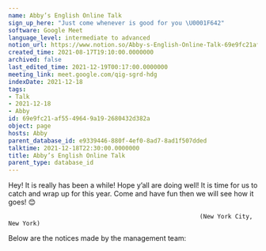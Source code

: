 ```yaml
---
name: Abby’s English Online Talk
sign_up_here: "Just come whenever is good for you \U0001F642"
software: Google Meet
language_level: intermediate to advanced
notion_url: https://www.notion.so/Abby-s-English-Online-Talk-69e9fc21af5549649a192680432d382a
created_time: 2021-08-17T19:10:00.0000000
archived: false
last_edited_time: 2021-12-19T00:17:00.0000000
meeting_link: meet.google.com/qig-sgrd-hdg
indexDate: 2021-12-18
tags:
- Talk
- 2021-12-18
- Abby
id: 69e9fc21-af55-4964-9a19-2680432d382a
object: page
hosts: Abby
parent_database_id: e9339446-880f-4ef0-8ad7-8ad1f507dded
talktime: 2021-12-18T22:30:00.0000000
title: Abby’s English Online Talk
parent_type: database_id
---
```


Hey! It is really has been a while! Hope y’all are doing well! It is time for us to catch and wrap up for this year. Come and have fun then we will see how it goes! 😊



                                                          (New York City, New York)



Below are the notices made by the management team:


